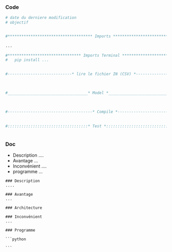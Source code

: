 
### Code
```python
# date du derniere modification 
# objectif 


#************************************* Imports ******************************#  
  
...
  
#******************************** Imports Terminal **************************#  
#   pip install ...

  
#----------------------------* lire le fichier IN (CSV) *---------------------#  
  

  
#___________________________________* Model *_________________________________#  
  
 
  
#-------------------------------------* Compile *-----------------------------#  
  
  
#:::::::::::::::::::::::::::::::::::* Test *:::::::::::::::::::::::::::::::::#  
  


```

### Doc

-  Description
	....
-  Avantage 
	...
- Inconvénient 
	....
- programme
	...


````
### Description
....

### Avantage 
...

### Architecture  

### Inconvénient 
...

### Programme

```python

```
````